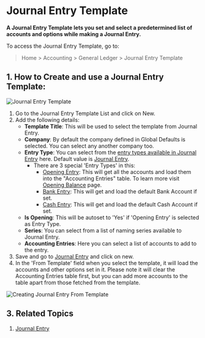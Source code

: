 <!-- add-breadcrumbs -->
# Journal Entry Template

**A Journal Entry Template lets you set and select a predetermined list of accounts and options while making a Journal Entry.**

To access the Journal Entry Template, go to:

> Home > Accounting > General Ledger > Journal Entry Template

## 1. How to Create and use a Journal Entry Template:

![Journal Entry Template](/docs/v13/assets/img/accounts/journal-entry-template.png)


  1. Go to the Journal Entry Template List and click on New.
  2. Add the following details:
      * **Template Title**: This will be used to select the template from Journal Entry.
      * **Company**: By default the company defined in Global Defaults is selected. You can select any another company too.
      * **Entry Type**: You can select from the [entry types available in Journal Entry](/docs/v13/user/manual/en/accounts/journal-entry#3-journal-entry-types) here. Default value is [Journal Entry](/docs/v13/user/manual/en/accounts/journal-entry#31-journal-entry).
        * There are 3 special 'Entry Types' in this:
          * [Opening Entry](/docs/v13/user/manual/en/accounts/journal-entry#311-opening-entry): This will get all the accounts and load them into the "Accounting Entries" table. To learn more visit [Opening Balance](/docs/v13/user/manual/en/accounts/opening-balance) page.
          * [Bank Entry](/docs/v13/user/manual/en/accounts/journal-entry#33-bank-entry): This will get and load the default Bank Account if set.
          * [Cash Entry](/docs/v13/user/manual/en/accounts/journal-entry#34-cash-entry): This will get and load the default Cash Account if set.
      * **Is Opening**: This will be autoset to 'Yes' if 'Opening Entry' is selected as Entry Type.
      * **Series**: You can select from a list of naming series available to Journal Entry.
      * **Accounting Entries**: Here you can select a list of accounts to add to the entry.
  3. Save and go to [Journal Entry](/docs/v13/user/manual/en/accounts/journal-entry#1-how-to-create-a-journal-entry) and click on new.
  4. In the 'From Template' field when you select the template, it will load the accounts and other options set in it. Please note it will clear the Accounting Entries table first, but you can add more accounts to the table apart from those fetched from the template.

![Creating Journal Entry From Template](/docs/v13/assets/img/accounts/create-journal-entry-from-template.gif)

## 3. Related Topics
  1. [Journal Entry](/docs/v13/user/manual/en/accounts/journal-entry)
